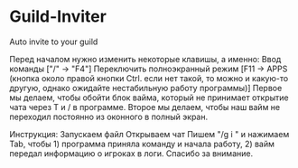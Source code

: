 # Guild-Inviter
Auto invite to your guild

Перед началом нужно изменить некоторые клавишы, а именно:
Ввод команды ["/" -> "F4"]
Переключить полноэкранный режим [F11 -> APPS (кнопка около правой кнопки Ctrl. если нет такой, то можно и какую-то другую, однако ожидайте нестабильную работу программы)]
Первое мы делаем, чтобы обойти блок вайма, который не принимает открытие чата через T и / в программе. 
Второе мы делаем, чтобы наш вайм не переходил постоянно из оконного в полный экран.


Инструкция:
Запускаем файл
Открываем чат
Пишем "/g i " и нажимаем Tab, чтобы 1) программа приняла команду и начала работу, 2) вайм передал информацию о игроках в логи.
Спасибо за внимание.

